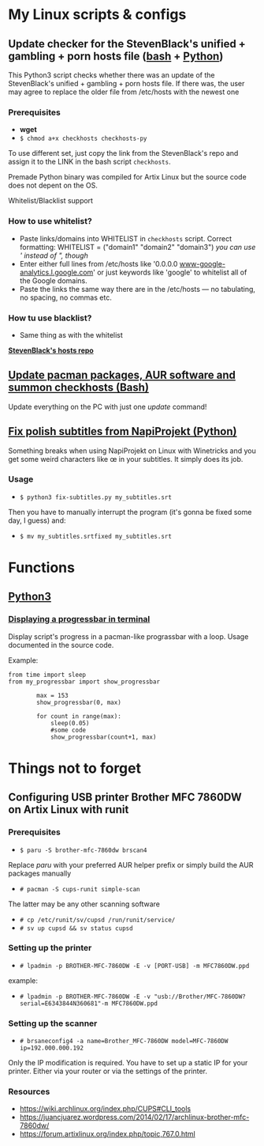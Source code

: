 # My Linux scripts & configs

## Update checker for the StevenBlack's unified + gambling + porn hosts file ([bash](https://github.com/skelly37/literally-everything/blob/main/checkhosts/checkhosts) + [Python](https://github.com/skelly37/literally-everything/blob/main/checkhosts/checkhosts.py))

This Python3 script checks whether there was an update of the StevenBlack's unified + gambling + porn hosts file.
If there was, the user may agree to replace the older file from /etc/hosts with the newest one

### Prerequisites
* **wget** 
* `$ chmod a+x checkhosts checkhosts-py`

To use different set, just copy the link from the StevenBlack's repo and assign it to the LINK in the bash script `checkhosts`.

Premade Python binary was compiled for Artix Linux but the source code does not depent on the OS.

Whitelist/Blacklist support

### How to use whitelist?
* Paste links/domains into WHITELIST in `checkhosts` script. Correct formatting: WHITELIST = ("domain1" "domain2" "domain3") *you can use ' instead of ", though*
* Enter either full lines from /etc/hosts like '0.0.0.0 www-google-analytics.l.google.com' or just keywords like 'google' to whitelist all of the Google domains.
* Paste the links the same way there are in the /etc/hosts — no tabulating, no spacing, no commas etc.

### How tu use blacklist?
* Same thing as with the whitelist

**[StevenBlack's hosts repo](https://github.com/StevenBlack/hosts)**

## [Update pacman packages, AUR software and summon checkhosts (Bash)](https://github.com/skelly37/literally-everything/blob/main/update)

Update everything on the PC with just one *update* command!

## [Fix polish subtitles from NapiProjekt (Python)](https://github.com/skelly37/literally-everything/blob/main/fix-subtitles.py)

Something breaks when using NapiProjekt on Linux with Winetricks and you get some weird characters like œ in your subtitles. It simply does its job.

### Usage
* `$ python3 fix-subtitles.py my_subtitles.srt`

Then you have to manually interrupt the program (it's gonna be fixed some day, I guess) and:

* `$ mv my_subtitles.srtfixed my_subtitles.srt`


# Functions
## [Python3](https://github.com/skelly37/literally-everything/blob/main/functions/python3/)
### [Displaying a progressbar in terminal](https://github.com/skelly37/literally-everything/blob/main/functions/python3/my_progressbar.py)

Display script's progress in a pacman-like prograssbar with a loop. Usage documented in the source code.

Example:

```
from time import sleep
from my_progressbar import show_progressbar
	      
        max = 153
        show_progressbar(0, max)
        
        for count in range(max):
            sleep(0.05) 
            #some code
            show_progressbar(count+1, max)
  ```



# Things not to forget
## Configuring USB printer Brother MFC 7860DW on Artix Linux with runit
### Prerequisites
* `$ paru -S brother-mfc-7860dw brscan4`

Replace *paru* with your preferred AUR helper prefix or simply build the AUR packages manually

* `# pacman -S cups-runit simple-scan`

The latter may be any other scanning software

* `# cp /etc/runit/sv/cupsd /run/runit/service/`
* `# sv up cupsd && sv status cupsd`

### Setting up the printer
* `# lpadmin -p BROTHER-MFC-7860DW -E -v [PORT-USB] -m MFC7860DW.ppd`

example:

* `# lpadmin -p BROTHER-MFC-7860DW -E -v "usb://Brother/MFC-7860DW?serial=E6343844N360681"-m MFC7860DW.ppd`

### Setting up the scanner
* `# brsaneconfig4 -a name=Brother_MFC-7860DW model=MFC-7860DW ip=192.000.000.192`

Only the IP modification is required. You have to set up a static IP for your printer. Either via your router or via the settings of the printer.

### Resources
* https://wiki.archlinux.org/index.php/CUPS#CLI_tools
* https://juancjuarez.wordpress.com/2014/02/17/archlinux-brother-mfc-7860dw/
* https://forum.artixlinux.org/index.php/topic,767.0.html

